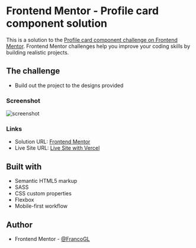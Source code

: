 # Frontend Mentor - Profile card component solution

This is a solution to the [Profile card component challenge on Frontend Mentor](https://www.frontendmentor.io/challenges/profile-card-component-cfArpWshJ). Frontend Mentor challenges help you improve your coding skills by building realistic projects. 

## The challenge

- Build out the project to the designs provided

### Screenshot

![screenshot](https://i.imgur.com/75OCTyd.png)
### Links

- Solution URL: [Frontend Mentor](https://www.frontendmentor.io/solutions/profile-card-component-with-css-W5_eoiHDt)
- Live Site URL: [Live Site with Vercel](https://profile-card-component-main-blond-chi.vercel.app/)

## Built with

- Semantic HTML5 markup
- SASS
- CSS custom properties
- Flexbox
- Mobile-first workflow

## Author

- Frontend Mentor - [@FrancoGL](https://www.frontendmentor.io/profile/FrancoGL)



